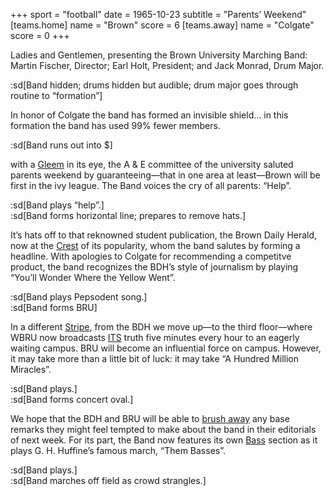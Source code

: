 +++
sport = "football"
date = 1965-10-23
subtitle = "Parents’ Weekend"
[teams.home]
name = "Brown"
score = 6
[teams.away]
name = "Colgate"
score = 0
+++

Ladies and Gentlemen, presenting the Brown University Marching Band: Martin Fischer, Director; Earl Holt, President; and Jack Monrad, Drum Major.

:sd[Band hidden; drums hidden but audible; drum major goes through routine to “formation”]

In honor of Colgate the band has formed an invisible shield… in this formation the band has used 99% fewer members.

:sd[Band runs out into $]

with a <u>Gleem</u> in its eye, the A & E committee of the university saluted parents weekend by guaranteeing—that in one area at least—Brown will be first in the ivy league. The Band voices the cry of all parents: “Help”.

:sd[Band plays “help”.]\
:sd[Band forms horizontal line; prepares to remove hats.]

It’s hats off to that reknowned student publication, the Brown Daily Herald, now at the <u>Crest</u> of its popularity, whom the band salutes by forming a headline. With apologies to Colgate for recommending a competitve product, the band recognizes the BDH’s style of journalism by playing “You’ll Wonder Where the Yellow Went”.

:sd[Band plays Pepsodent song.]\
:sd[Band forms BRU]

In a different <u>Stripe</u>, from the BDH we move up—to the third floor—where WBRU now broadcasts <u>ITS</u> truth five minutes every hour to an eagerly waiting campus. BRU will become an influential force on campus. However, it may take more than a little bit of luck: it may take “A Hundred Million Miracles”.

:sd[Band plays.]\
:sd[Band forms concert oval.]

We hope that the BDH and BRU will be able to <u>brush away</u> any base remarks they might feel tempted to make about the band in their editorials of next week. For its part, the Band now features its own <u>Bass</u> section as it plays G. H. Huffine’s famous march, “Them Basses”.

:sd[Band plays.]\
:sd[Band marches off field as crowd strangles.]
